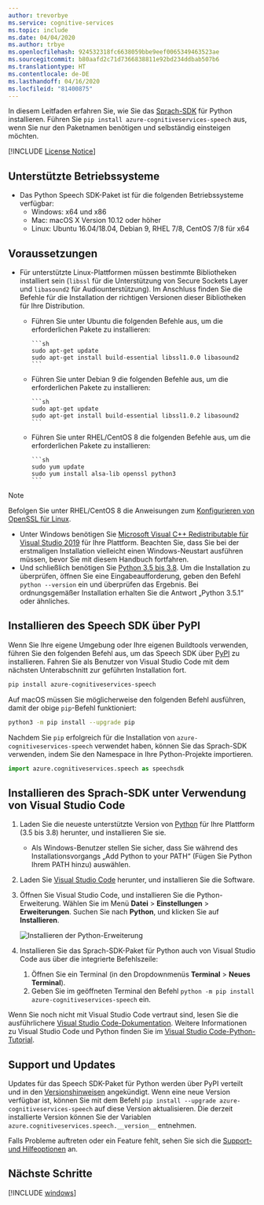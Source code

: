 ```yaml
---
author: trevorbye
ms.service: cognitive-services
ms.topic: include
ms.date: 04/04/2020
ms.author: trbye
ms.openlocfilehash: 924532318fc6638059bbe9eef0065349463523ae
ms.sourcegitcommit: b80aafd2c71d7366838811e92bd234ddbab507b6
ms.translationtype: HT
ms.contentlocale: de-DE
ms.lasthandoff: 04/16/2020
ms.locfileid: "81400875"
---
```

In diesem Leitfaden erfahren Sie, wie Sie das [Sprach-SDK](~/articles/cognitive-services/speech-service/speech-sdk.md) für Python installieren. Führen Sie `pip install azure-cognitiveservices-speech` aus, wenn Sie nur den Paketnamen benötigen und selbständig einsteigen möchten.

[!INCLUDE [License Notice](~/includes/cognitive-services-speech-service-license-notice.md)]

## <a name="supported-operating-systems"></a>Unterstützte Betriebssysteme

- Das Python Speech SDK-Paket ist für die folgenden Betriebssysteme verfügbar:
  - Windows: x64 und x86
  - Mac: macOS X Version 10.12 oder höher
  - Linux: Ubuntu 16.04/18.04, Debian 9, RHEL 7/8, CentOS 7/8 für x64

## <a name="prerequisites"></a>Voraussetzungen

- Für unterstützte Linux-Plattformen müssen bestimmte Bibliotheken installiert sein (`libssl` für die Unterstützung von Secure Sockets Layer und `libasound2` für Audiounterstützung). Im Anschluss finden Sie die Befehle für die Installation der richtigen Versionen dieser Bibliotheken für Ihre Distribution.

  - Führen Sie unter Ubuntu die folgenden Befehle aus, um die erforderlichen Pakete zu installieren:

        ```sh
        sudo apt-get update
        sudo apt-get install build-essential libssl1.0.0 libasound2
        ```

  - Führen Sie unter Debian 9 die folgenden Befehle aus, um die erforderlichen Pakete zu installieren:

        ```sh
        sudo apt-get update
        sudo apt-get install build-essential libssl1.0.2 libasound2
        ```

  - Führen Sie unter RHEL/CentOS 8 die folgenden Befehle aus, um die erforderlichen Pakete zu installieren:

        ```sh
        sudo yum update
        sudo yum install alsa-lib openssl python3
        ```

> [!NOTE]
> Befolgen Sie unter RHEL/CentOS 8 die Anweisungen zum [Konfigurieren von OpenSSL für Linux](~/articles/cognitive-services/speech-service/how-to-configure-openssl-linux.md).

- Unter Windows benötigen Sie [Microsoft Visual C++ Redistributable für Visual Studio 2019](https://support.microsoft.com/help/2977003/the-latest-supported-visual-c-downloads) für Ihre Plattform. Beachten Sie, dass Sie bei der erstmaligen Installation vielleicht einen Windows-Neustart ausführen müssen, bevor Sie mit diesem Handbuch fortfahren.
- Und schließlich benötigen Sie [Python 3.5 bis 3.8](https://www.python.org/downloads/). Um die Installation zu überprüfen, öffnen Sie eine Eingabeaufforderung, geben den Befehl `python --version` ein und überprüfen das Ergebnis. Bei ordnungsgemäßer Installation erhalten Sie die Antwort „Python 3.5.1“ oder ähnliches.

## <a name="install-the-speech-sdk-from-pypi"></a>Installieren des Speech SDK über PyPI

Wenn Sie Ihre eigene Umgebung oder Ihre eigenen Buildtools verwenden, führen Sie den folgenden Befehl aus, um das Speech SDK über [PyPI](https://pypi.org/) zu installieren. Fahren Sie als Benutzer von Visual Studio Code mit dem nächsten Unterabschnitt zur geführten Installation fort.

```sh
pip install azure-cognitiveservices-speech
```

Auf macOS müssen Sie möglicherweise den folgenden Befehl ausführen, damit der obige `pip`-Befehl funktioniert:

```sh
python3 -m pip install --upgrade pip
```

Nachdem Sie `pip` erfolgreich für die Installation von `azure-cognitiveservices-speech` verwendet haben, können Sie das Sprach-SDK verwenden, indem Sie den Namespace in Ihre Python-Projekte importieren.

```py
import azure.cognitiveservices.speech as speechsdk
```

## <a name="install-the-speech-sdk-using-visual-studio-code"></a>Installieren des Sprach-SDK unter Verwendung von Visual Studio Code

1. Laden Sie die neueste unterstützte Version von [Python](https://www.python.org/downloads/) für Ihre Plattform (3.5 bis 3.8) herunter, und installieren Sie sie.
   - Als Windows-Benutzer stellen Sie sicher, dass Sie während des Installationsvorgangs „Add Python to your PATH“ (Fügen Sie Python Ihrem PATH hinzu) auswählen.
1. Laden Sie [Visual Studio Code](https://code.visualstudio.com/Download) herunter, und installieren Sie die Software.
1. Öffnen Sie Visual Studio Code, und installieren Sie die Python-Erweiterung. Wählen Sie im Menü **Datei** > **Einstellungen** > **Erweiterungen**. Suchen Sie nach **Python**, und klicken Sie auf **Installieren**.

   ![Installieren der Python-Erweiterung](~/articles/cognitive-services/speech-service/media/sdk/qs-python-vscode-python-extension.png)

1. Installieren Sie das Sprach-SDK-Paket für Python auch von Visual Studio Code aus über die integrierte Befehlszeile:
   1. Öffnen Sie ein Terminal (in den Dropdownmenüs **Terminal** > **Neues Terminal**).
   1. Geben Sie im geöffneten Terminal den Befehl `python -m pip install azure-cognitiveservices-speech` ein.

Wenn Sie noch nicht mit Visual Studio Code vertraut sind, lesen Sie die ausführlichere [Visual Studio Code-Dokumentation](https://code.visualstudio.com/docs). Weitere Informationen zu Visual Studio Code und Python finden Sie im [Visual Studio Code-Python-Tutorial](https://code.visualstudio.com/docs/python/python-tutorial).

## <a name="support-and-updates"></a>Support und Updates

Updates für das Speech SDK-Paket für Python werden über PyPI verteilt und in den [Versionshinweisen](~/articles/cognitive-services/speech-service/releasenotes.md) angekündigt.
Wenn eine neue Version verfügbar ist, können Sie mit dem Befehl `pip install --upgrade azure-cognitiveservices-speech` auf diese Version aktualisieren.
Die derzeit installierte Version können Sie der Variablen `azure.cognitiveservices.speech.__version__` entnehmen.

Falls Probleme auftreten oder ein Feature fehlt, sehen Sie sich die [Support- und Hilfeoptionen](~/articles/cognitive-services/speech-service/support.md) an.

## <a name="next-steps"></a>Nächste Schritte

[!INCLUDE [windows](../quickstart-list.md)]
